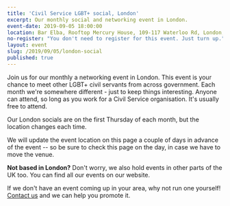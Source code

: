 ```yaml
---
title: 'Civil Service LGBT+ social, London'
excerpt: Our monthly social and networking event in London.
event-date: 2019-09-05 18:00:00
location: Bar Elba, Rooftop Mercury House, 109-117 Waterloo Rd, London, SE1 8UL
no-register: "You don't need to register for this event. Just turn up."
layout: event
slug: /2019/09/05/london-social
published: true
---
```

Join us for our monthly a networking event in London. This event is your chance to meet other LGBT+ civil servants from across government. Each month we're somewhere different - just to keep things interesting. Anyone can attend, so long as you work for a Civil Service organisation. It's usually free to attend.

Our London socials are on the first Thursday of each month, but the location changes each time.

We will update the event location on this page a couple of days in advance of the event -- so be sure to check this page on the day, in case we have to move the venue.

**Not based in London?** Don't worry, we also hold events in other parts of the UK too. You can find all our events on our website.

If we don't have an event coming up in your area, why not run one yourself! [Contact us](/about/contact-us/) and we can help you promote it.